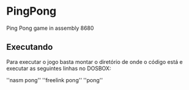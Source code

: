 # PingPong
Ping Pong game in assembly 8680

## Executando
Para executar o jogo basta montar o diretório de onde o código está e executar as seguintes linhas no DOSBOX:

''nasm pong''
''freelink pong''
''pong''
